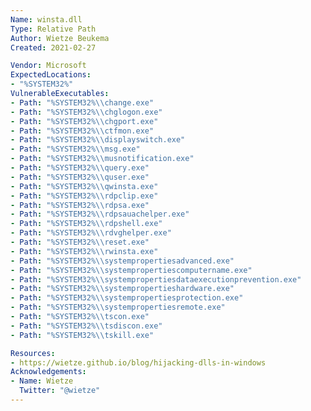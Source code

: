 ```yaml
---
Name: winsta.dll
Type: Relative Path
Author: Wietze Beukema
Created: 2021-02-27

Vendor: Microsoft
ExpectedLocations:
- "%SYSTEM32%"
VulnerableExecutables:
- Path: "%SYSTEM32%\\change.exe"
- Path: "%SYSTEM32%\\chglogon.exe"
- Path: "%SYSTEM32%\\chgport.exe"
- Path: "%SYSTEM32%\\ctfmon.exe"
- Path: "%SYSTEM32%\\displayswitch.exe"
- Path: "%SYSTEM32%\\msg.exe"
- Path: "%SYSTEM32%\\musnotification.exe"
- Path: "%SYSTEM32%\\query.exe"
- Path: "%SYSTEM32%\\quser.exe"
- Path: "%SYSTEM32%\\qwinsta.exe"
- Path: "%SYSTEM32%\\rdpclip.exe"
- Path: "%SYSTEM32%\\rdpsa.exe"
- Path: "%SYSTEM32%\\rdpsauachelper.exe"
- Path: "%SYSTEM32%\\rdpshell.exe"
- Path: "%SYSTEM32%\\rdvghelper.exe"
- Path: "%SYSTEM32%\\reset.exe"
- Path: "%SYSTEM32%\\rwinsta.exe"
- Path: "%SYSTEM32%\\systempropertiesadvanced.exe"
- Path: "%SYSTEM32%\\systempropertiescomputername.exe"
- Path: "%SYSTEM32%\\systempropertiesdataexecutionprevention.exe"
- Path: "%SYSTEM32%\\systempropertieshardware.exe"
- Path: "%SYSTEM32%\\systempropertiesprotection.exe"
- Path: "%SYSTEM32%\\systempropertiesremote.exe"
- Path: "%SYSTEM32%\\tscon.exe"
- Path: "%SYSTEM32%\\tsdiscon.exe"
- Path: "%SYSTEM32%\\tskill.exe"

Resources:
- https://wietze.github.io/blog/hijacking-dlls-in-windows
Acknowledgements:
- Name: Wietze
  Twitter: "@wietze"
---
```

